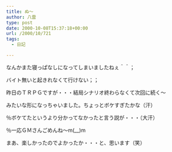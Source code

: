 ```yaml
---
title: ぬ～
author: 八雲
type: post
date: 2000-10-08T15:37:18+00:00
url: /2000/10/721
tags:
  - 日記

---
```

なんかまた寝っぱなしになってしまいましたねぇ＾＾；
  
バイト無いと起きれなくて行けない；；

昨日のＴＲＰＧですが・・・結局シナリオ終わらなくて次回に続く～
  
みたいな形になっちゃいました。ちょっとボケすぎたかな（汗）
  
％ボケてたというより分かってなかったと言う説が・・・（大汗）
  
％一応ＧＭさんごめんね～m(__)m
  
まあ、楽しかったのでよかったか・・・と、思います（笑）
